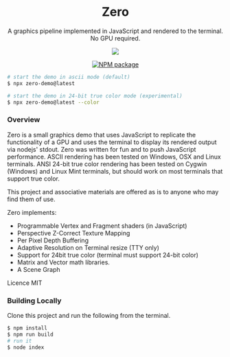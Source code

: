 <div align='center'>

<h1>Zero</h1>

<p>A graphics pipeline implemented in JavaScript and rendered to the terminal. No GPU 
required.</p>

<img src='terminal.gif'></img>

[![NPM package](https://badge.fury.io/js/zero-demo.svg)](https://www.npmjs.com/package/zero-demo)

</div>

```bash
# start the demo in ascii mode (default)
$ npx zero-demo@latest

# start the demo in 24-bit true color mode (experimental)
$ npx zero-demo@latest --color
```

### Overview

Zero is a small graphics demo that uses JavaScript to replicate the functionality of a GPU and uses the terminal to display its rendered output via nodejs' stdout. Zero was written for fun and to push JavaScript performance. ASCII rendering has been tested on Windows, OSX and Linux terminals. ANSI 24-bit true color rendering has been tested on Cygwin (Windows) and Linux Mint terminals, but should work on most terminals that support true color.

This project and associative materials are offered as is to anyone who may find them of use.

Zero implements:
- Programmable Vertex and Fragment shaders (in JavaScript)
- Perspective Z-Correct Texture Mapping
- Per Pixel Depth Buffering
- Adaptive Resolution on Terminal resize (TTY only)
- Support for 24bit true color (terminal must support 24-bit color)
- Matrix and Vector math libraries.
- A Scene Graph

Licence MIT

### Building Locally

Clone this project and run the following from the terminal.

```bash
$ npm install
$ npm run build
# run it
$ node index
```



